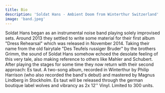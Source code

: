 ```yaml
---
title: Bio
description: 'Soldat Hans - Ambient Doom from Winterthur Switzerland'
image: 'band.jpeg'
---
```


Soldat Hans began as an instrumental noise band playing solely improvised sets. Around 2013 they settled to write some material for their first album "Dress Rehearsal" which was released in November 2014. Taking their name from the old fairytale "Des Teufels russiger Bruder" by the brothers Grimm, the sound of Soldat Hans somehow echoed the desolate feeling of this very tale, also making reference to others like Mahler and Schubert. After playing the stages for some time they now return with their second approach: Es taut. A two-song album, recorded in Winterthur by Philip Harrison (who also recorded the band's debut) and mastered by Magnus Lindberg in Stockholm. Es taut will be released through the german boutique label wolves and vibrancy as 2x 12'' Vinyl. Limited to 300 units.
